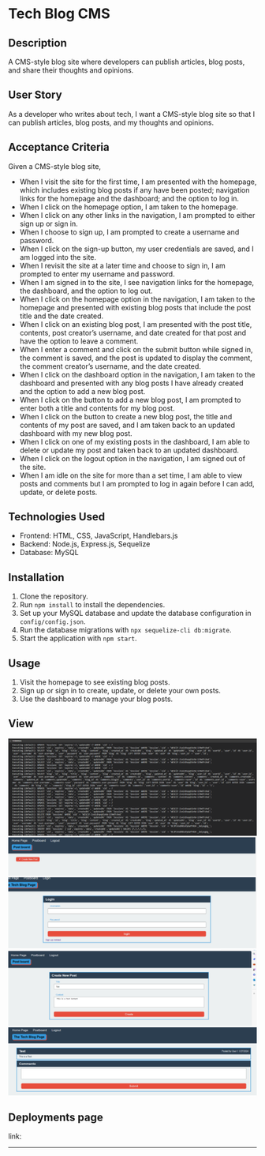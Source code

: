 # Tech Blog CMS

## Description

A CMS-style blog site where developers can publish articles, blog posts, and share their thoughts and opinions.

## User Story

As a developer who writes about tech, I want a CMS-style blog site so that I can publish articles, blog posts, and my thoughts and opinions.

## Acceptance Criteria

Given a CMS-style blog site,
- When I visit the site for the first time, I am presented with the homepage, which includes existing blog posts if any have been posted; navigation links for the homepage and the dashboard; and the option to log in.
- When I click on the homepage option, I am taken to the homepage.
- When I click on any other links in the navigation, I am prompted to either sign up or sign in.
- When I choose to sign up, I am prompted to create a username and password.
- When I click on the sign-up button, my user credentials are saved, and I am logged into the site.
- When I revisit the site at a later time and choose to sign in, I am prompted to enter my username and password.
- When I am signed in to the site, I see navigation links for the homepage, the dashboard, and the option to log out.
- When I click on the homepage option in the navigation, I am taken to the homepage and presented with existing blog posts that include the post title and the date created.
- When I click on an existing blog post, I am presented with the post title, contents, post creator’s username, and date created for that post and have the option to leave a comment.
- When I enter a comment and click on the submit button while signed in, the comment is saved, and the post is updated to display the comment, the comment creator’s username, and the date created.
- When I click on the dashboard option in the navigation, I am taken to the dashboard and presented with any blog posts I have already created and the option to add a new blog post.
- When I click on the button to add a new blog post, I am prompted to enter both a title and contents for my blog post.
- When I click on the button to create a new blog post, the title and contents of my post are saved, and I am taken back to an updated dashboard with my new blog post.
- When I click on one of my existing posts in the dashboard, I am able to delete or update my post and taken back to an updated dashboard.
- When I click on the logout option in the navigation, I am signed out of the site.
- When I am idle on the site for more than a set time, I am able to view posts and comments but I am prompted to log in again before I can add, update, or delete posts.

## Technologies Used

- Frontend: HTML, CSS, JavaScript, Handlebars.js
- Backend: Node.js, Express.js, Sequelize
- Database: MySQL

## Installation

1. Clone the repository.
2. Run `npm install` to install the dependencies.
3. Set up your MySQL database and update the database configuration in `config/config.json`.
4. Run the database migrations with `npx sequelize-cli db:migrate`.
5. Start the application with `npm start`.

## Usage

1. Visit the homepage to see existing blog posts.
2. Sign up or sign in to create, update, or delete your own posts.
3. Use the dashboard to manage your blog posts.

## View
![alt text](view/Logs.png)
![alt text](<view/Post board page.png>)
![alt text](view/Loginpage.png)
![alt text](<view/Create a post.png>)
![alt text](<view/Add comments page.png>)

## Deployments page
link: 

---

